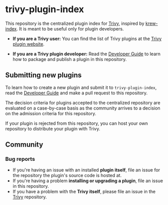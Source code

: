 # trivy-plugin-index

This repository is the centralized plugin index for [Trivy][trivy-site], inspired by [krew-index][krew-index]. It is meant to be useful only for plugin developers.

- **If you are a Trivy user:** You can find the list of Trivy plugins at the
  [Trivy plugin website][trivy-plugin-site].

- **If you are a Trivy plugin developer:** Read the [Developer Guide][dev-guide] to learn how to package and publish a plugin in this repository.


## Submitting new plugins

To learn how to create a new plugin and submit it to `trivy-plugin-index`, read the [Developer Guide][dev-guide] and make a pull request to this repository.

The decision criteria for plugins accepted to the centralized repository are evaluated on a case-by-case basis as the community arrives to a decision on the admission criteria for this repository.

If your plugin is rejected from this repository, you can host your own repository to distribute your plugin with Trivy.

## Community

### Bug reports

- If you're having an issue with an installed **plugin itself**, file an issue for the repository the plugin's source code is hosted at.
- If you're having a problem **installing or upgrading a plugin**, file an issue in this repository.
- If you have a problem with the **Trivy itself**, please file an issue in the [Trivy][trivy-repo] repository.

[krew-index]: https://github.com/kubernetes-sigs/krew-index/
[trivy-site]: https://aquasecurity.github.io/trivy/latest/
[trivy-repo]: https://github.com/aquasecurity/trivy
[trivy-plugin-site]: https://aquasecurity.github.io/trivy-plugin-index/
[dev-guide]: https://aquasecurity.github.io/trivy/latest/docs/plugin/developer-guide/
